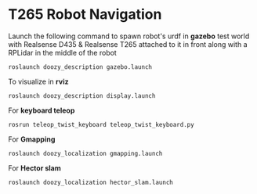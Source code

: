 # T265 Robot Navigation


Launch the following command to spawn robot's urdf in **gazebo** test world with Realsense D435 & Realsense T265 attached to it in front along with a RPLidar in the middle of the robot
```
roslaunch doozy_description gazebo.launch
```


To visualize in **rviz**
```
roslaunch doozy_description display.launch
```

For **keyboard teleop**
```
rosrun teleop_twist_keyboard teleop_twist_keyboard.py 
```

For **Gmapping**
```
roslaunch doozy_localization gmapping.launch
```

For **Hector slam**
```
roslaunch doozy_localization hector_slam.launch
```


